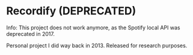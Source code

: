 # Recordify (DEPRECATED)

Info: This project does not work anymore, as the Spotify local API was deprecated in 2017.

Personal project I did way back in 2013. Released for research purposes.

